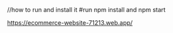 //how to run and install it
#run npm install and npm start

<!-- you can visit the demo site at -->
https://ecommerce-website-71213.web.app/